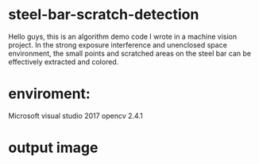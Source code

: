 # steel-bar-scratch-detection
  Hello guys, this is an algorithm demo code I wrote in a machine vision project. In the strong exposure
interference and unenclosed space environment, the small points and scratched areas on the steel bar can
be effectively extracted and colored.

# enviroment: 
Microsoft visual studio 2017 
opencv 2.4.1

# output image
